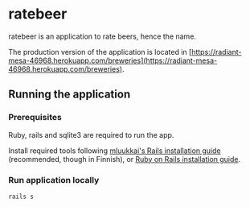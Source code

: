 # ratebeer

ratebeer is an application to rate beers, hence the name.

The production version of the application is located in [https://radiant-mesa-46968.herokuapp.com/breweries](https://radiant-mesa-46968.herokuapp.com/breweries).

## Running the application

### Prerequisites

Ruby, rails and sqlite3 are required to run the app.

Install required tools following [mluukkai's Rails installation guide](https://github.com/mluukkai/WebPalvelinohjelmointi2022/blob/03fdeb330ec9a6ccdbf816c16ca979545867c27e/web/railsin_asentaminen.md) (recommended, though in Finnish), or [Ruby on Rails installation guide](https://guides.rubyonrails.org/getting_started.html#creating-a-new-rails-project-installing-rails).

### Run application locally

```sh
rails s
```
